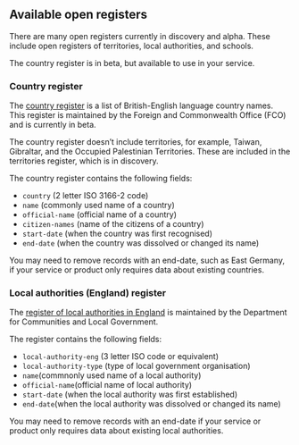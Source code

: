 ## <a name="availablereg"></a>Available open registers

There are many open registers currently in discovery and alpha. These include open registers of territories, local authorities, and schools.

The country register is in beta, but available to use in your service.

### Country register

The [country register](https://country.register.gov.uk/) is a list of British-English language country names. This register is maintained by the Foreign and Commonwealth Office (FCO) and is currently in beta.

The country register doesn’t include territories, for example, Taiwan, Gibraltar, and the Occupied Palestinian Territories. These are included in the territories register, which is in discovery.

The country register contains the following fields:  
- `country` (2 letter ISO 3166-2 code)
- `name` (commonly used name of a country)
- `official-name` (official name of a country)
- `citizen-names` (name of the citizens of a country)
- `start-date` (when the country was first recognised)
- `end-date` (when the country was dissolved or changed its name)

You may need to remove records with an end-date, such as East Germany, if your service or product only requires data about existing countries.

### Local authorities (England) register

The [register of local authorities in England](https://local-authority-eng.register.gov.uk/) is maintained by the Department for Communities and Local Government.

The register contains the following fields:

  + `local-authority-eng` (3 letter ISO code or equivalent)
  + `local-authority-type` (type of local government organisation)
  + `name`(commnonly used name of a local authority)
  + `official-name`(official name of local authority)
  + `start-date` (when the local authority was first established)
  + `end-date`(when the local authority was dissolved or changed its name)

You may need to remove records with an end-date if your service or product only requires data about existing local authorities.
